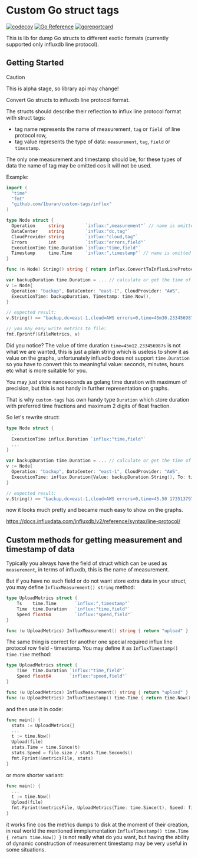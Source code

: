 # Custom Go struct tags

[![codecov](https://codecov.io/gh/1buran/custom-tags/graph/badge.svg?token=QH2B55P9AD)](https://codecov.io/gh/1buran/custom-tags)
[![Go Reference](https://pkg.go.dev/badge/github.com/1buran/custom-tags.svg)](https://pkg.go.dev/github.com/1buran/custom-tags)
[![goreportcard](https://goreportcard.com/badge/github.com/1buran/custom-tags)](https://goreportcard.com/report/github.com/1buran/custom-tags)

This is lib for dump Go structs to different exotic formats (currently supported only influxdb line protocol).

## Getting Started

> [!CAUTION]
> This is alpha stage, so library api may change!

Convert Go structs to influxdb line protocol format.

The structs should describe their reflection to influx line protocol format with struct tags:
- tag name represents the name of measurement, `tag` or `field `of line protocol row,
- tag value represents the type of data: `measurement`, `tag`, `field` or `timestamp`.

The only one measurement and timestamp should be, for these types of data the name of tag
may be omitted cos it will not be used.

Example:
```go
import (
  "time"
  "fmt"
  "github.com/1buran/custom-tags/influx"
)

type Node struct {
  Operation     string        `influx:",measurement"` // name is omitted cos will not used
  DataCenter    string        `influx:"dc,tag"`
  CloudProvider string        `influx:"cloud,tag"`
  Errors        int           `influx:"errors,field"`
  ExecutionTime time.Duration `influx:"time,field"`
  Timestamp     time.Time     `influx:",timestamp"` // name is omitted cos will not used
}

func (n Node) String() string { return influx.ConvertToInfluxLineProtocol(n) }

var backupDuration time.Duration = ... // calculate or get the time of backup creation
v := Node{
  Operation: "backup", DataCenter: "east-1", CloudProvider: "AWS",
  ExecutionTime: backupDuration, Timestamp: time.Now(),
}

// expected result:
v.String() == "backup,dc=east-1,cloud=AWS errors=0,time=45m30.233456987s 1735137974129911864"

// you may easy write metrics to file:
fmt.Fprintf(&fileMetrics, v)
```
Did you notice? The value of time duration `time=45m12.233456987s` is not what we are wanted,
this is just a plain string which is useless to show it as value on the graphs,
unfortunately influxdb does not support `time.Duration` so you have to convert this to
meaningful value: seconds, minutes, hours etc what is more suitable for you.

You may just store nanoseconds as golang time duration with maximum of precision,
but this is not handy in further representation on graphs.

That is why `custom-tags` has own handy type `Duration` which store duration
with preferred time fractions and maximum 2 digits of float fraction.

So let's rewrite struct:
```go
type Node struct {
  ...
  ExecutionTime influx.Duration `influx:"time,field"`
  ...
}

var backupDuration time.Duration = ... // calculate or get the time of backup creation
v := Node{
  Operation: "backup", DataCenter: "east-1", CloudProvider: "AWS",
  ExecutionTime: influx.Duration{Value: backupDuration.String(), To: time.Minute}, Timestamp: time.Now(),
}

// expected result:
v.String() == "backup,dc=east-1,cloud=AWS errors=0,time=45.50 1735137974129911864"
```
now it looks much pretty and became much easy to show on the graphs.

https://docs.influxdata.com/influxdb/v2/reference/syntax/line-protocol/

## Custom methods for getting measurement and timestamp of data

Typically you always have the field of struct which can be used as `measurement`,
in terms of influxdb, this is the name of measurement.

But if you have no such field or do not want store extra data in your struct,
you may define `InfluxMeasurement() string` method:

```go
type UploadMetrics struct {
	Ts    time.Time       `influx:",timestamp"`
	Time  time.Duration   `influx:"time,field"`
	Speed float64         `influx:"speed,field"`
}

func (u UploadMetrics) InfluxMeasurement() string { return "upload" }
```

The same thing is correct for another one special required influx line protocol row field - timestamp.
You may define it as `InfluxTimestamp() time.Time` method:
```go
type UploadMetrics struct {
	Time  time.Duration `influx:"time,field"`
	Speed float64       `influx:"speed,field"`
}

func (u UploadMetrics) InfluxMeasurement() string { return "upload" }
func (u UploadMetrics) InfluxTimestamp() time.Time { return time.Now() }
```

and then use it in code:

```go
func main() {
  stats := UploadMetrics{}
  ...
  t := time.Now()
  Upload(file)
  stats.Time = time.Since(t)
  stats.Speed = file.size / stats.Time.Seconds()
  fmt.Fprint(&metricsFile, stats)
}
```

or more shorter variant:

```go
func main() {
  ...
  t := time.Now()
  Upload(file)
  fmt.Fprint(&metricsFile, UploadMetrics{Time: time.Since(t), Speed: file.size / stats.Time.Seconds()})
}
```
it works fine cos the metrics dumps to disk at the moment of their creation,
in real world the mentioned immplementation `InfluxTimestamp() time.Time { return time.Now() }`
is not really what do you want, but having the ability of dynamic construction of measurement timestamp
may be very useful in some situations.
